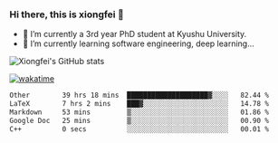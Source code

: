 ### Hi there, this is xiongfei 👋


- 🔭 I’m currently a 3rd year PhD student at Kyushu University.
- 🌱 I’m currently learning software engineering, deep learning...

<!--
**X1on9f31/X1on9f31** is a ✨ _special_ ✨ repository because its `README.md` (this file) appears on your GitHub profile.
Here are some ideas to get you started:
-->

![Xiongfei's GitHub stats](https://github-readme-stats.vercel.app/api?username=X1on9f31)


[![wakatime](https://wakatime.com/badge/user/9e8d5516-d162-43e7-9563-87295d455a71.svg)](https://wakatime.com/@9e8d5516-d162-43e7-9563-87295d455a71)

<!--START_SECTION:waka-->

```txt
Other        39 hrs 18 mins  ████████████████████▓░░░░   82.44 %
LaTeX        7 hrs 2 mins    ███▓░░░░░░░░░░░░░░░░░░░░░   14.78 %
Markdown     53 mins         ▒░░░░░░░░░░░░░░░░░░░░░░░░   01.86 %
Google Doc   25 mins         ▒░░░░░░░░░░░░░░░░░░░░░░░░   00.90 %
C++          0 secs          ░░░░░░░░░░░░░░░░░░░░░░░░░   00.01 %
```

<!--END_SECTION:waka-->

